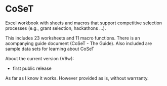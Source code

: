 # CoSeT
Excel workbook with sheets and macros that support competitive selection processes (e.g., grant selection, hackathons ...).

This includes 23 worksheets and 11 macro functions.
There is an acompanying guide document (CoSeT - The Guide).
Also included are sample data sets for learning about CoSeT

About the current version (V6w):
- first public release

As far as I know it works. However provided as is, without warrranty.
